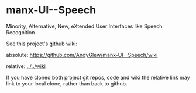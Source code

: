 # manx-UI--Speech
Minority, Alternative, New, eXtended User Interfaces like Speech Recognition


See this project's github wiki:

absolute: https://github.com/AndyGlew/manx-UI--Speech/wiki

relative: [../../wiki](../../wiki)


If you have cloned both project git repos, code and wiki
the relative link may link to your local clone, rather than back to github.
